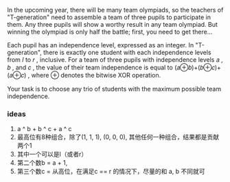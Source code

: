 In the upcoming year, there will be many team olympiads, so the teachers of "T-generation" need to assemble a team of three pupils to participate in them. Any three pupils will show a worthy result in any team olympiad. But winning the olympiad is only half the battle; first, you need to get there...

Each pupil has an independence level, expressed as an integer. In "T-generation", there is exactly one student with each independence levels from 𝑙
 to 𝑟
, inclusive. For a team of three pupils with independence levels 𝑎
, 𝑏
, and 𝑐
, the value of their team independence is equal to (𝑎⊕𝑏)+(𝑏⊕𝑐)+(𝑎⊕𝑐)
, where ⊕
 denotes the bitwise XOR operation.

Your task is to choose any trio of students with the maximum possible team independence.

### ideas
1. a ^ b + b ^ c + a ^ c
2. 最高位有8种组合，除了(1, 1, 1), (0, 0, 0), 其他任何一种组合，结果都是贡献两个1
3. 其中一个可以是l（或者r）
4. 第二个数b = a + 1, 
5. 第三个数c = 从高位，在满足c == r 的情况下，尽量的和 a, b 不同就可